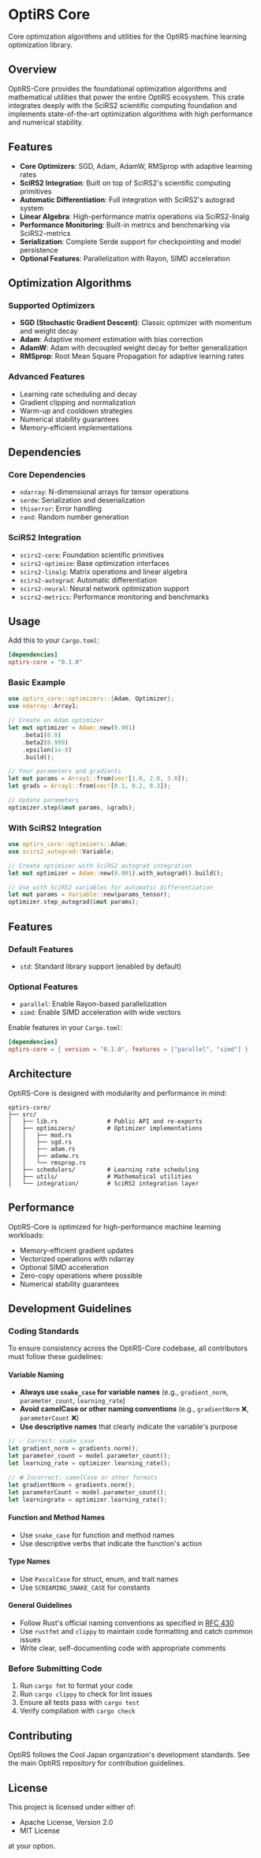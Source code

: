 # OptiRS Core

Core optimization algorithms and utilities for the OptiRS machine learning optimization library.

## Overview

OptiRS-Core provides the foundational optimization algorithms and mathematical utilities that power the entire OptiRS ecosystem. This crate integrates deeply with the SciRS2 scientific computing foundation and implements state-of-the-art optimization algorithms with high performance and numerical stability.

## Features

- **Core Optimizers**: SGD, Adam, AdamW, RMSprop with adaptive learning rates
- **SciRS2 Integration**: Built on top of SciRS2's scientific computing primitives
- **Automatic Differentiation**: Full integration with SciRS2's autograd system
- **Linear Algebra**: High-performance matrix operations via SciRS2-linalg
- **Performance Monitoring**: Built-in metrics and benchmarking via SciRS2-metrics
- **Serialization**: Complete Serde support for checkpointing and model persistence
- **Optional Features**: Parallelization with Rayon, SIMD acceleration

## Optimization Algorithms

### Supported Optimizers

- **SGD (Stochastic Gradient Descent)**: Classic optimizer with momentum and weight decay
- **Adam**: Adaptive moment estimation with bias correction
- **AdamW**: Adam with decoupled weight decay for better generalization
- **RMSprop**: Root Mean Square Propagation for adaptive learning rates

### Advanced Features

- Learning rate scheduling and decay
- Gradient clipping and normalization
- Warm-up and cooldown strategies
- Numerical stability guarantees
- Memory-efficient implementations

## Dependencies

### Core Dependencies
- `ndarray`: N-dimensional arrays for tensor operations
- `serde`: Serialization and deserialization
- `thiserror`: Error handling
- `rand`: Random number generation

### SciRS2 Integration
- `scirs2-core`: Foundation scientific primitives
- `scirs2-optimize`: Base optimization interfaces
- `scirs2-linalg`: Matrix operations and linear algebra
- `scirs2-autograd`: Automatic differentiation
- `scirs2-neural`: Neural network optimization support
- `scirs2-metrics`: Performance monitoring and benchmarks

## Usage

Add this to your `Cargo.toml`:

```toml
[dependencies]
optirs-core = "0.1.0"
```

### Basic Example

```rust
use optirs_core::optimizers::{Adam, Optimizer};
use ndarray::Array1;

// Create an Adam optimizer
let mut optimizer = Adam::new(0.001)
    .beta1(0.9)
    .beta2(0.999)
    .epsilon(1e-8)
    .build();

// Your parameters and gradients
let mut params = Array1::from(vec![1.0, 2.0, 3.0]);
let grads = Array1::from(vec![0.1, 0.2, 0.3]);

// Update parameters
optimizer.step(&mut params, &grads);
```

### With SciRS2 Integration

```rust
use optirs_core::optimizers::Adam;
use scirs2_autograd::Variable;

// Create optimizer with SciRS2 autograd integration
let mut optimizer = Adam::new(0.001).with_autograd().build();

// Use with SciRS2 variables for automatic differentiation
let mut params = Variable::new(params_tensor);
optimizer.step_autograd(&mut params);
```

## Features

### Default Features
- `std`: Standard library support (enabled by default)

### Optional Features
- `parallel`: Enable Rayon-based parallelization
- `simd`: Enable SIMD acceleration with wide vectors

Enable features in your `Cargo.toml`:

```toml
[dependencies]
optirs-core = { version = "0.1.0", features = ["parallel", "simd"] }
```

## Architecture

OptiRS-Core is designed with modularity and performance in mind:

```
optirs-core/
├── src/
│   ├── lib.rs              # Public API and re-exports
│   ├── optimizers/         # Optimizer implementations
│   │   ├── mod.rs
│   │   ├── sgd.rs
│   │   ├── adam.rs
│   │   ├── adamw.rs
│   │   └── rmsprop.rs
│   ├── schedulers/         # Learning rate scheduling
│   ├── utils/              # Mathematical utilities
│   └── integration/        # SciRS2 integration layer
```

## Performance

OptiRS-Core is optimized for high-performance machine learning workloads:

- Memory-efficient gradient updates
- Vectorized operations with ndarray
- Optional SIMD acceleration
- Zero-copy operations where possible
- Numerical stability guarantees

## Development Guidelines

### Coding Standards

To ensure consistency across the OptiRS-Core codebase, all contributors must follow these guidelines:

#### Variable Naming
- **Always use `snake_case` for variable names** (e.g., `gradient_norm`, `parameter_count`, `learning_rate`)
- **Avoid camelCase or other naming conventions** (e.g., `gradientNorm` ❌, `parameterCount` ❌)
- **Use descriptive names** that clearly indicate the variable's purpose

```rust
// ✅ Correct: snake_case
let gradient_norm = gradients.norm();
let parameter_count = model.parameter_count();
let learning_rate = optimizer.learning_rate();

// ❌ Incorrect: camelCase or other formats
let gradientNorm = gradients.norm();
let parameterCount = model.parameter_count();
let learningrate = optimizer.learning_rate();
```

#### Function and Method Names
- Use `snake_case` for function and method names
- Use descriptive verbs that indicate the function's action

#### Type Names
- Use `PascalCase` for struct, enum, and trait names
- Use `SCREAMING_SNAKE_CASE` for constants

#### General Guidelines
- Follow Rust's official naming conventions as specified in [RFC 430](https://github.com/rust-lang/rfcs/blob/master/text/0430-finalizing-naming-conventions.md)
- Use `rustfmt` and `clippy` to maintain code formatting and catch common issues
- Write clear, self-documenting code with appropriate comments

### Before Submitting Code
1. Run `cargo fmt` to format your code
2. Run `cargo clippy` to check for lint issues
3. Ensure all tests pass with `cargo test`
4. Verify compilation with `cargo check`

## Contributing

OptiRS follows the Cool Japan organization's development standards. See the main OptiRS repository for contribution guidelines.

## License

This project is licensed under either of:
- Apache License, Version 2.0
- MIT License

at your option.